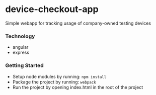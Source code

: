 # device-checkout-app
Simple webapp for tracking usage of company-owned testing devices

### Technology
- angular
- express

### Getting Started
- Setup node modules by running: ```npm install``` 
- Package the project by running: ```webpack```
- Run the project by opening index.html in the root of the project
